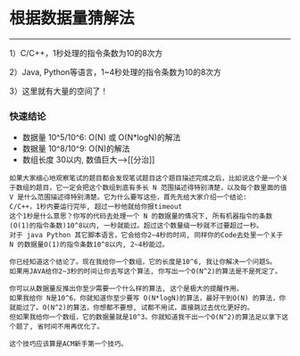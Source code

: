 # 根据数据量猜解法


---


1）C/C++，1秒处理的指令条数为10的8次方

2）Java, Python等语言，1~4秒处理的指令条数为10的8次方

3）这里就有大量的空间了！


### 快速结论

- 数据量 10^5/10^6:  O(N) 或 O(N\*logN)的解法
- 数据量 10^8/10^9: O(N)的解法
- 数组长度 30以内, 数值巨大-->[[分治]]


```
如果大家细心地观察笔试的题目都会发现笔试题目这个题目描述完成之后，比如说这个是一个关于数组的题目，它一定会把这个数组到底有多长 N 范围描述得特别清楚，以及每个数里面的值 V 是什么范围描述得特别清楚。它为什么要写这些，首先先给大家介绍一个结论:
C/C++，1秒内要运行完毕, 超过一秒他就给你报timeout
这个1秒是什么意思？你写的代码去处理一个 N 的数据量的情况下, 所有机器指令的条数(O(1)的指令条数)10^8以内, 一秒就能过。超过这个数量级一秒就不过要超过一秒。
对于 java Python 其它脚本语言，它会给你2~4秒的时间, 同样你的Code去处里一个关于 N 的数据量O(1)的指令条数10^8以内, 2~4秒能过。

你已经知道这个结论了。现在我给你一个数组，它的长度是10^6, 我让你解决一个问题S。
如果用JAVA给你2~3秒的时间让你去写这个算法, 你写出一个O(N^2)的算法是不是死定了。

你可以从数据量反推出你至少需要一个什么样的算法, 这个是极大的提醒作用。
如果我给你 N是10^6，你就知道你至少要写 O(N*logN)的算法，最好干到O(N) 的算法，你就能过了。O(N^2)的算法，你想都不要想, 试都不用试，直接跳过去优化更好的。
但如果我给你一个数组，它的数据量就是10^3。你就知道我干出一个O(N^2)的算法足以拿下这个题了, 省时间不用再优化了。

这个技巧应该算是ACM新手第一个技巧。
```